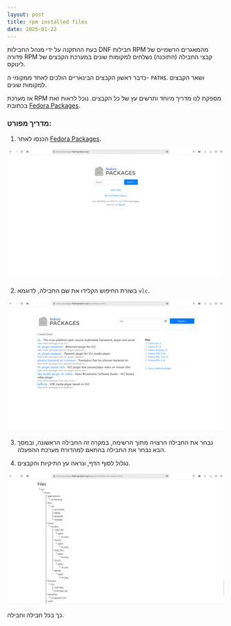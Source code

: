 ```yaml
---
layout: post
title: rpm installed files
date: 2025-01-22
---
```


בעת ההתקנה על ידי מנהל החבילות DNF חבילות RPM מהמאגרים הרשמיים של פדורה RPM קבצי החבילה (התוכנה) נשלחים למקומות שונים במערכת הקבצים של לינוקס.

כדבר ראשון הקבצים הבינאריים הולכים לאחד ממקומי ה- `PATH$`. ושאר הקבצים למקומות שונים.

אז מערכת RPM מספקת לנו מדריך מיוחד ותרשים עץ של כל הקבצים. נוכל לראות זאת בכתובת [Fedora Packages](https://packages.fedoraproject.org/).

### **מדריך מפורט:**
1. הכנסו לאתר [Fedora Packages](https://packages.fedoraproject.org/).

![fedoraproject.org](/assets/packages.fedoraproject.org.png)

2. בשורת החיפוש הקלידו את שם החבילה, לדוגמא `vlc`.

![VLC_package](/assets/VLC_packages.png)

3. נבחר את החבילה הרצויה מתוך הרשימה, במקרה זה החבילה הראשונה, ובמסך הבא נבחר את החבילה בהתאם למהדורת מערכת ההפעלה.

4. נגלול לסוף הדף, ונראה עץ התיקיות והקבצים.

![VLC_package_files](/assets/VLC_package_files.png)

כך בכל חבילה וחבילה.

